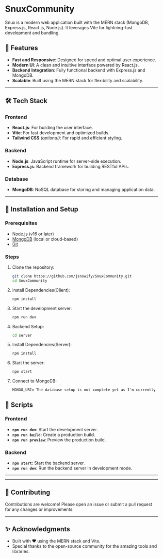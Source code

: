 # SnuxCommunity

Snux is a modern web application built with the MERN stack (MongoDB, Express.js, React.js, Node.js). It leverages Vite for lightning-fast development and bundling.

## 🚀 Features

- **Fast and Responsive**: Designed for speed and optimal user experience.
- **Modern UI**: A clean and intuitive interface powered by React.js.
- **Backend Integration**: Fully functional backend with Express.js and MongoDB.
- **Scalable**: Built using the MERN stack for flexibility and scalability.

---

## 🛠️ Tech Stack

### Frontend

- **React.js**: For building the user interface.
- **Vite**: For fast development and optimized builds.
- **Tailwind CSS** _(optional)_: For rapid and efficient styling.

### Backend

- **Node.js**: JavaScript runtime for server-side execution.
- **Express.js**: Backend framework for building RESTful APIs.

### Database

- **MongoDB**: NoSQL database for storing and managing application data.

---

## 🧩 Installation and Setup

### Prerequisites

- [Node.js](https://nodejs.org/) (v16 or later)
- [MongoDB](https://www.mongodb.com/) (local or cloud-based)
- [Git](https://git-scm.com/)

### Steps

1. Clone the repository:

   ```bash
   git clone https://github.com/jsnowify/SnuxCommunity.git
   cd SnuxCommunity

   ```

2. Install Dependencies(Client):

   ```bash
   npm install

   ```

3. Start the development server:

   ```bash
   npm run dev

   ```

4. Backend Setup:

   ```bash
   cd server

   ```

5. Install Dependencies(Server):

   ```bash
   npm install

   ```

6. Start the server:

   ```bash
   npm start

   ```

7. Connect to MongoDB:

   ```txt
   MONGO_URI= The database setup is not complete yet as I'm currently focusing on the UI. Feel free to contact me if you'd like to collaborate on structuring the database.

   ```

## 🧪 Scripts

### Frontend

- **`npm run dev`**: Start the development server.
- **`npm run build`**: Create a production build.
- **`npm run preview`**: Preview the production build.

### Backend

- **`npm start`**: Start the backend server.
- **`npm run dev`**: Run the backend server in development mode.

---

---

## 🤝 Contributing

Contributions are welcome! Please open an issue or submit a pull request for any changes or improvements.

---

## ✨ Acknowledgments

- Built with ❤️ using the MERN stack and Vite.
- Special thanks to the open-source community for the amazing tools and libraries.
